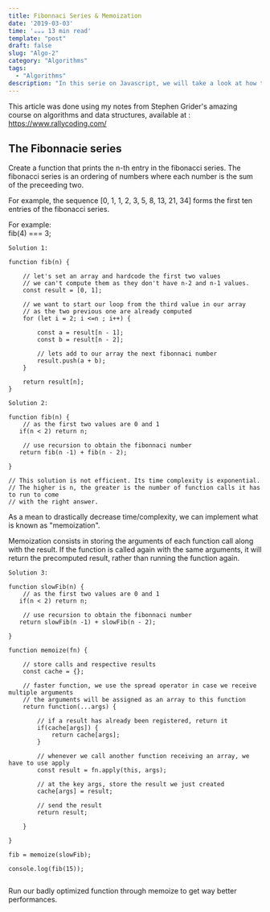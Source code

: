 ```yaml
---
title: Fibonnaci Series & Memoization
date: '2019-03-03'
time: '☕️☕️☕️ 13 min read'
template: "post"
draft: false
slug: "Algo-2"
category: "Algorithms"
tags:
  - "Algorithms"
description: "In this serie on Javascript, we will take a look at how to solve the Fibonnacie series and implement memoization."
---
```


This article was done using my notes from Stephen Grider's amazing course on algorithms and data structures, available at : https://www.rallycoding.com/

## The Fibonnacie series

Create a function that prints the n-th entry in the fibonacci series.
The fibonacci series is an ordering of numbers where each number is the sum of the preceeding two.

For example, the sequence [0, 1, 1, 2, 3, 5, 8, 13, 21, 34] forms the first ten entries of the fibonacci series.<br>

For example:<br>
fib(4) === 3;

```
Solution 1:

function fib(n) {

    // let's set an array and hardcode the first two values
    // we can't compute them as they don't have n-2 and n-1 values.
    const result = [0, 1];

    // we want to start our loop from the third value in our array
    // as the two previous one are already computed
    for (let i = 2; i <=n ; i++) {

        const a = result[n - 1];
        const b = result[n - 2];

        // lets add to our array the next fibonnaci number
        result.push(a + b);
    }

    return result[n];
}
```

```
Solution 2:

function fib(n) {
    // as the first two values are 0 and 1
   if(n < 2) return n;

    // use recursion to obtain the fibonnaci number
   return fib(n -1) + fib(n - 2);

}

// This solution is not efficient. Its time complexity is exponential.
// The higher is n, the greater is the number of function calls it has to run to come
// with the right answer.

```

As a mean to drastically decrease time/complexity, we can implement what is known as "memoization".

Memoization consists in storing the arguments of each function call along with the result. If the function is called again with the same arguments,
it will return the precomputed result, rather than running the function again.

```
Solution 3:

function slowFib(n) {
    // as the first two values are 0 and 1
   if(n < 2) return n;

    // use recursion to obtain the fibonnaci number
   return slowFib(n -1) + slowFib(n - 2);

}

function memoize(fn) {

    // store calls and respective results
    const cache = {};

    // faster function, we use the spread operator in case we receive multiple arguments
    // the arguments will be assigned as an array to this function
    return function(...args) {

        // if a result has already been registered, return it
        if(cache[args]) {
            return cache[args];
        }

        // whenever we call another function receiving an array, we have to use apply
        const result = fn.apply(this, args);

        // at the key args, store the result we just created
        cache[args] = result;

        // send the result
        return result;

    }

}

fib = memoize(slowFib);

console.log(fib(15));


```

Run our badly optimized function through memoize to get way better performances.
